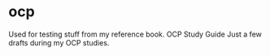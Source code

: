 # ocp
Used for testing stuff from my reference book. OCP Study Guide
Just a few drafts during my OCP studies.
